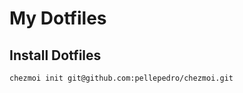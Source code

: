 # My Dotfiles

## Install Dotfiles

```bash
chezmoi init git@github.com:pellepedro/chezmoi.git
```


